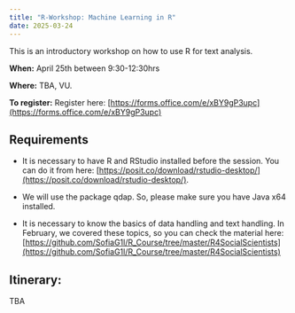 ```yaml
---
title: "R-Workshop: Machine Learning in R"
date: 2025-03-24
---
```


This is an introductory workshop on how to use R for text analysis.


**When:** April 25th between 9:30-12:30hrs

**Where:** TBA, VU.

**To register:** Register here: [https://forms.office.com/e/xBY9gP3upc](https://forms.office.com/e/xBY9gP3upc)

## Requirements

* It is necessary to have R and RStudio installed before the session. You can do it from here: [https://posit.co/download/rstudio-desktop/](https://posit.co/download/rstudio-desktop/).

* We will use the package qdap. So, please make sure you have Java x64 installed.

* It is necessary to know the basics of data handling and text handling. In February, we covered these topics, so you can check the material here: [https://github.com/SofiaG1l/R_Course/tree/master/R4SocialScientists](https://github.com/SofiaG1l/R_Course/tree/master/R4SocialScientists)

## Itinerary:

TBA


